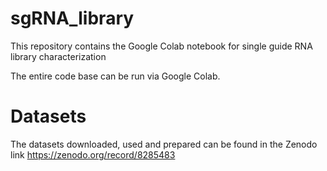 # sgRNA_library
This repository contains the Google Colab notebook for single guide RNA library characterization

The entire code base can be run via Google Colab.

# Datasets

The datasets downloaded, used and prepared can be found in the Zenodo link https://zenodo.org/record/8285483

